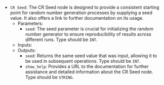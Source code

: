 - `CR Seed`: The CR Seed node is designed to provide a consistent starting point for random number generation processes by supplying a seed value. It also offers a link to further documentation on its usage.
    - Parameters:
        - `seed`: The seed parameter is crucial for initializing the random number generator to ensure reproducibility of results across different runs. Type should be `INT`.
    - Inputs:
    - Outputs:
        - `seed`: Returns the same seed value that was input, allowing it to be used in subsequent operations. Type should be `INT`.
        - `show_help`: Provides a URL to the documentation for further assistance and detailed information about the CR Seed node. Type should be `STRING`.
